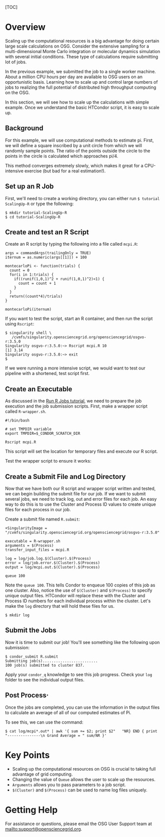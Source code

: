 [title]: - "Scaling up compute resources"
[TOC]


# Overview

Scaling up the computational resources is a big advantage for doing
certain large scale calculations on OSG. Consider the extensive
sampling for a multi-dimensional Monte Carlo integration or molecular
dynamics simulation with several initial conditions. These type of
calculations require submitting lot of jobs.

In the previous example, we submitted the job to a single worker
machine. About a million CPU hours per day are available to OSG users
on an opportunistic basis.  Learning how to scale up and control large
numbers of jobs to realizing the full potential of distributed high
throughput computing on the OSG.

In this section, we will see how to scale up the calculations with
simple example. Once we understand the basic HTCondor script, it is easy
to scale up.

## Background

For this example, we will use computational methods to estimate pi. First,
we will define a square inscribed by a unit circle from which we will 
randomly sample points. The ratio of the points outside the circle to 
the points in the circle is calculated which approaches pi/4. 

This method converges extremely slowly, which makes it great for a 
CPU-intensive exercise (but bad for a real estimation!).

## Set up an R Job

First, we'll need to create a working directory, you can either run 
`$ tutorial ScalingUp-R` or type the following:

    $ mkdir tutorial-ScalingUp-R
    $ cd tutorial-ScalingUp-R

## Create and test an R Script

Create an R script by typing the following into a file called `mcpi.R`:

	args = commandArgs(trailingOnly = TRUE)
	iternum = as.numeric(args[[1]]) + 100

	montecarloPi <- function(trials) {
	  count = 0
	  for(i in 1:trials) {
		if((runif(1,0,1)^2 + runif(1,0,1)^2)<1) {
		  count = count + 1
		}
	  }
	  return((count*4)/trials)
	}
 
	montecarloPi(iternum)


If you want to test the script, start an R container, and then run 
the script using `Rscript`: 

	$ singularity shell \
	   /cvmfs/singularity.opensciencegrid.org/opensciencegrid/osgvo-r:3.5.0
	Singularity osgvo-r:3.5.0:~> Rscript mcpi.R 10
	[1] 3.14
	Singularity osgvo-r:3.5.0:~> exit
	$ 

If we were running a more intensive script, we would want to test our pipeline 
with a shortened, test script first.

## Create an Executable

As discussed in the [Run R Jobs tutorial](5000674219), we need to prepare the job 
execution and the job submission scripts. First, make a wrapper script 
called `R-wrapper.sh`. 

	#!/bin/bash
	
	# set TMPDIR variable
	export TMPDIR=$_CONDOR_SCRATCH_DIR

	Rscript mcpi.R

This script will set the location for temporary files and execute our R script.

Test the wrapper script to ensure it works:

## Create a Submit File and Log Directory

Now that we have both our R script and wrapper script written and tested, 
we can begin building the submit file for our job. If we want to submit several 
jobs, we need to track log, out and error files for each
job. An easy way to do this is to use the Cluster and Process ID
values to create unique files for each process in our job.

Create a submit file named `R.submit`:

	+SingularityImage = "/cvmfs/singularity.opensciencegrid.org/opensciencegrid/osgvo-r:3.5.0"

	executable = R-wrapper.sh
	arguments = $(Process)
	transfer_input_files = mcpi.R    
		
	log = log/job.log.$(Cluster).$(Process)
	error = log/job.error.$(Cluster).$(Process)
	output = log/mcpi.out.$(Cluster).$(Process)  
	
	queue 100

Note the `queue 100`.  This tells Condor to enqueue 100 copies of this job
as one cluster. Also, notice the use of `$(Cluster)` and `$(Process)` to specify unique 
output files. HTCondor will replace these with the Cluster and Process ID numbers for each 
individual process within the cluster. Let's make the `log` directory that will 
hold these files for us.

	$ mkdir log

## Submit the Jobs

Now it is time to submit our job! You'll see something like the following upon submission:

	$ condor_submit R.submit
	Submitting job(s).........................
	100 job(s) submitted to cluster 837.

Apply your `condor_q` knowledge to see this job
progress. Check your `log` folder to see the individual output files.

## Post Process⋅

Once the jobs are completed, you can use the information in the output files 
to calculate an average of all of our computed estimates of Pi.

To see this, we can use the command:

	$ cat log/mcpi*.out* | awk '{ sum += $2; print $2"   "NR} END { print "---------------\n Grand Average = " sum/NR }'

# Key Points

- Scaling up the computational resources on OSG is crucial to taking full advantage of grid computing.
- Changing the value of `Queue` allows the user to scale up the resources.
- `Arguments` allows you to pass parameters to a job script.
- `$(Cluster)` and `$(Process)` can be used to name log files uniquely.

# Getting Help

For assistance or questions, please email the OSG User Support team at 
<mailto:support@opensciencegrid.org>.
